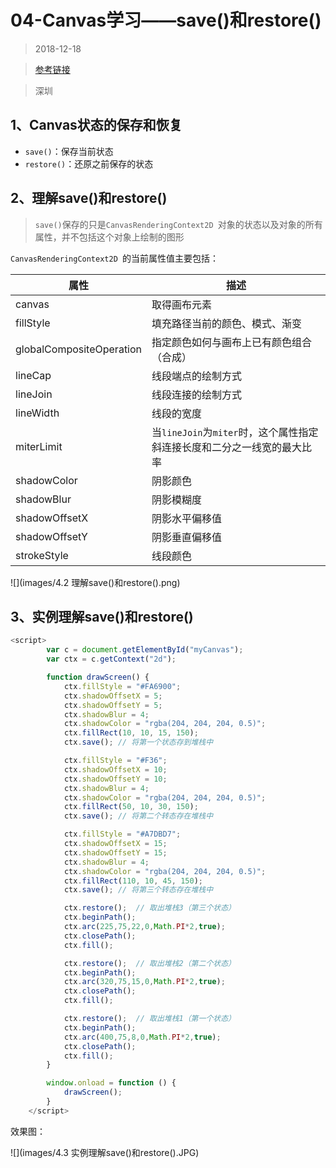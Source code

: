 #    04-Canvas学习——save()和restore()

> 2018-12-18

> [参考链接](https://www.w3cplus.com/canvas/canvas-states.html)

> 深圳

## 1、Canvas状态的保存和恢复

- `save()`：保存当前状态
- `restore()`：还原之前保存的状态

## 2、理解save()和restore()

> `save()`保存的只是`CanvasRenderingContext2D `对象的状态以及对象的所有属性，并不包括这个对象上绘制的图形

`CanvasRenderingContext2D `的当前属性值主要包括：

| 属性                     | 描述                                                         |
| ------------------------ | ------------------------------------------------------------ |
| canvas                   | 取得画布<canvas>元素                                         |
| fillStyle                | 填充路径当前的颜色、模式、渐变                               |
| globalCompositeOperation | 指定颜色如何与画布上已有颜色组合（合成）                     |
| lineCap                  | 线段端点的绘制方式                                           |
| lineJoin                 | 线段连接的绘制方式                                           |
| lineWidth                | 线段的宽度                                                   |
| miterLimit               | 当`lineJoin`为`miter`时，这个属性指定斜连接长度和二分之一线宽的最大比率 |
| shadowColor              | 阴影颜色                                                     |
| shadowBlur               | 阴影模糊度                                                   |
| shadowOffsetX            | 阴影水平偏移值                                               |
| shadowOffsetY            | 阴影垂直偏移值                                               |
| strokeStyle              | 线段颜色                                                     |

![](images/4.2 理解save()和restore().png)

## 3、实例理解save()和restore()

```js
<script>
        var c = document.getElementById("myCanvas");
        var ctx = c.getContext("2d");

        function drawScreen() {
            ctx.fillStyle = "#FA6900";
            ctx.shadowOffsetX = 5;
            ctx.shadowOffsetY = 5;
            ctx.shadowBlur = 4;
            ctx.shadowColor = "rgba(204, 204, 204, 0.5)";
            ctx.fillRect(10, 10, 15, 150);
            ctx.save(); // 将第一个状态存到堆栈中

            ctx.fillStyle = "#F36";
            ctx.shadowOffsetX = 10;
            ctx.shadowOffsetY = 10;
            ctx.shadowBlur = 4;
            ctx.shadowColor = "rgba(204, 204, 204, 0.5)";
            ctx.fillRect(50, 10, 30, 150);
            ctx.save(); // 将第二个转态存在堆栈中

            ctx.fillStyle = "#A7DBD7";
            ctx.shadowOffsetX = 15;
            ctx.shadowOffsetY = 15;
            ctx.shadowBlur = 4;
            ctx.shadowColor = "rgba(204, 204, 204, 0.5)";
            ctx.fillRect(110, 10, 45, 150);
            ctx.save(); // 将第三个转态存在堆栈中

            ctx.restore();  // 取出堆栈3（第三个状态）
            ctx.beginPath();
            ctx.arc(225,75,22,0,Math.PI*2,true);
            ctx.closePath();
            ctx.fill();

            ctx.restore();  // 取出堆栈2（第二个状态）
            ctx.beginPath();
            ctx.arc(320,75,15,0,Math.PI*2,true);
            ctx.closePath();
            ctx.fill();

            ctx.restore();  // 取出堆栈1（第一个状态）
            ctx.beginPath();
            ctx.arc(400,75,8,0,Math.PI*2,true);
            ctx.closePath();
            ctx.fill();
        }

        window.onload = function () {
            drawScreen();
        }
    </script>
```

效果图：

![](images/4.3 实例理解save()和restore().JPG)


